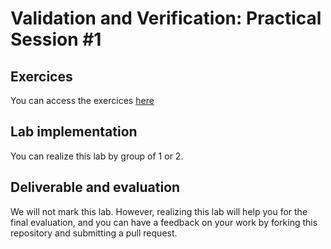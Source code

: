 # Validation and Verification: Practical Session #1

## Exercices

You can access the exercices [here](sujet.md)

## Lab implementation

You can realize this lab by group of 1 or 2. 

## Deliverable and evaluation

We will not mark this lab. However, realizing this lab will help you for the final evaluation, and you can have a feedback on your work by forking this repository and submitting a pull request.
